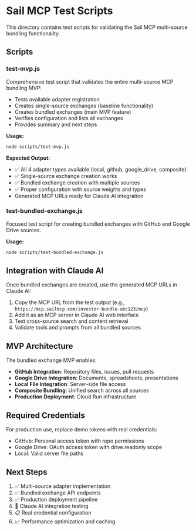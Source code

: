 # Sail MCP Test Scripts

This directory contains test scripts for validating the Sail MCP multi-source bundling functionality.

## Scripts

### test-mvp.js

Comprehensive test script that validates the entire multi-source MCP bundling MVP:

- Tests available adapter registration
- Creates single-source exchanges (baseline functionality)
- Creates bundled exchanges (main MVP feature)
- Verifies configuration and lists all exchanges
- Provides summary and next steps

**Usage:**
```bash
node scripts/test-mvp.js
```

**Expected Output:**
- ✅ All 4 adapter types available (local, github, google_drive, composite)
- ✅ Single-source exchange creation works
- ✅ Bundled exchange creation with multiple sources
- ✅ Proper configuration with source weights and types
- Generated MCP URLs ready for Claude AI integration

### test-bundled-exchange.js

Focused test script for creating bundled exchanges with GitHub and Google Drive sources.

**Usage:**
```bash
node scripts/test-bundled-exchange.js
```

## Integration with Claude AI

Once bundled exchanges are created, use the generated MCP URLs in Claude AI:

1. Copy the MCP URL from the test output (e.g., `https://mcp.sailmcp.com/investor-bundle-abc123/mcp`)
2. Add it as an MCP server in Claude AI web interface
3. Test cross-source search and content retrieval
4. Validate tools and prompts from all bundled sources

## MVP Architecture

The bundled exchange MVP enables:

- **GitHub Integration**: Repository files, issues, pull requests
- **Google Drive Integration**: Documents, spreadsheets, presentations  
- **Local File Integration**: Server-side file access
- **Composite Bundling**: Unified search across all sources
- **Production Deployment**: Cloud Run infrastructure

## Required Credentials

For production use, replace demo tokens with real credentials:

- GitHub: Personal access token with repo permissions
- Google Drive: OAuth access token with drive.readonly scope
- Local: Valid server file paths

## Next Steps

1. ✅ Multi-source adapter implementation
2. ✅ Bundled exchange API endpoints  
3. ✅ Production deployment pipeline
4. 🔄 Claude AI integration testing
5. 📋 Real credential configuration
6. 📈 Performance optimization and caching